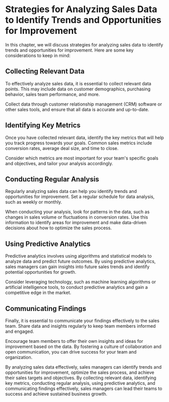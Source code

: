 Strategies for Analyzing Sales Data to Identify Trends and Opportunities for Improvement
==============================================================================================================================================

In this chapter, we will discuss strategies for analyzing sales data to identify trends and opportunities for improvement. Here are some key considerations to keep in mind:

Collecting Relevant Data
------------------------

To effectively analyze sales data, it is essential to collect relevant data points. This may include data on customer demographics, purchasing behavior, sales team performance, and more.

Collect data through customer relationship management (CRM) software or other sales tools, and ensure that all data is accurate and up-to-date.

Identifying Key Metrics
-----------------------

Once you have collected relevant data, identify the key metrics that will help you track progress towards your goals. Common sales metrics include conversion rates, average deal size, and time to close.

Consider which metrics are most important for your team's specific goals and objectives, and tailor your analysis accordingly.

Conducting Regular Analysis
---------------------------

Regularly analyzing sales data can help you identify trends and opportunities for improvement. Set a regular schedule for data analysis, such as weekly or monthly.

When conducting your analysis, look for patterns in the data, such as changes in sales volume or fluctuations in conversion rates. Use this information to identify areas for improvement and make data-driven decisions about how to optimize the sales process.

Using Predictive Analytics
--------------------------

Predictive analytics involves using algorithms and statistical models to analyze data and predict future outcomes. By using predictive analytics, sales managers can gain insights into future sales trends and identify potential opportunities for growth.

Consider leveraging technology, such as machine learning algorithms or artificial intelligence tools, to conduct predictive analytics and gain a competitive edge in the market.

Communicating Findings
----------------------

Finally, it is essential to communicate your findings effectively to the sales team. Share data and insights regularly to keep team members informed and engaged.

Encourage team members to offer their own insights and ideas for improvement based on the data. By fostering a culture of collaboration and open communication, you can drive success for your team and organization.

By analyzing sales data effectively, sales managers can identify trends and opportunities for improvement, optimize the sales process, and achieve their sales targets and objectives. By collecting relevant data, identifying key metrics, conducting regular analysis, using predictive analytics, and communicating findings effectively, sales managers can lead their teams to success and achieve sustained business growth.
